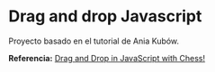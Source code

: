 # Drag and drop Javascript

Proyecto basado en el tutorial de Ania Kubów.

**Referencia:** [Drag and Drop in JavaScript with Chess!](https://www.youtube.com/watch?v=QCnZbK7vzSQ)
